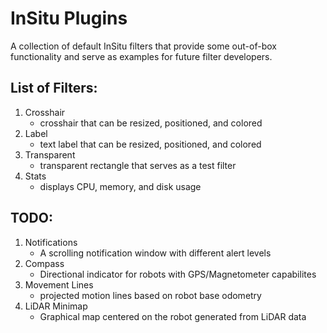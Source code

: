 # InSitu Plugins

A collection of default InSitu filters that provide some
out-of-box functionality and serve as examples for future
filter developers.

## List of Filters:

1. Crosshair
    - crosshair that can be resized, positioned, and colored
2. Label
    - text label that can be resized, positioned, and colored
3. Transparent
    - transparent rectangle that serves as a test filter
4. Stats
    - displays CPU, memory, and disk usage

## TODO:

1. Notifications
    - A scrolling notification window with different alert levels
2. Compass
    - Directional indicator for robots with GPS/Magnetometer capabilites
3. Movement Lines
    - projected motion lines based on robot base odometry
4. LiDAR Minimap
    - Graphical map centered on the robot generated from LiDAR data

